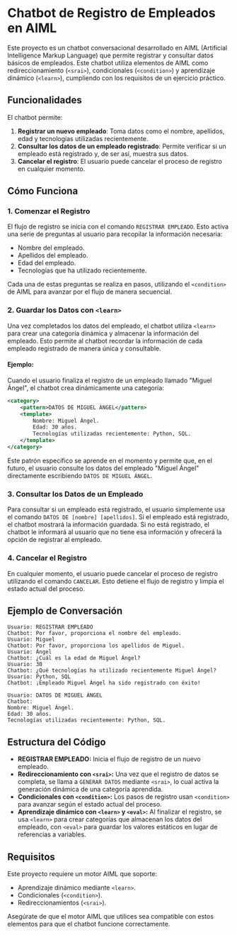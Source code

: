 # Chatbot de Registro de Empleados en AIML

Este proyecto es un chatbot conversacional desarrollado en AIML (Artificial Intelligence Markup Language) que permite registrar y consultar datos básicos de empleados. Este chatbot utiliza elementos de AIML como redireccionamiento (`<srai>`), condicionales (`<condition>`) y aprendizaje dinámico (`<learn>`), cumpliendo con los requisitos de un ejercicio práctico.

## Funcionalidades

El chatbot permite:
1. **Registrar un nuevo empleado**: Toma datos como el nombre, apellidos, edad y tecnologías utilizadas recientemente.
2. **Consultar los datos de un empleado registrado**: Permite verificar si un empleado está registrado y, de ser así, muestra sus datos.
3. **Cancelar el registro**: El usuario puede cancelar el proceso de registro en cualquier momento.

## Cómo Funciona

### 1. Comenzar el Registro
El flujo de registro se inicia con el comando `REGISTRAR EMPLEADO`. Esto activa una serie de preguntas al usuario para recopilar la información necesaria:
   - Nombre del empleado.
   - Apellidos del empleado.
   - Edad del empleado.
   - Tecnologías que ha utilizado recientemente.

Cada una de estas preguntas se realiza en pasos, utilizando el `<condition>` de AIML para avanzar por el flujo de manera secuencial.

### 2. Guardar los Datos con `<learn>`
Una vez completados los datos del empleado, el chatbot utiliza `<learn>` para crear una categoría dinámica y almacenar la información del empleado. Esto permite al chatbot recordar la información de cada empleado registrado de manera única y consultable.

#### Ejemplo:
Cuando el usuario finaliza el registro de un empleado llamado "Miguel Ángel", el chatbot crea dinámicamente una categoría:
```xml
<category>
    <pattern>DATOS DE MIGUEL ÁNGEL</pattern>
    <template>
        Nombre: Miguel Ángel.
        Edad: 30 años.
        Tecnologías utilizadas recientemente: Python, SQL.
    </template>
</category>
```
Este patrón específico se aprende en el momento y permite que, en el futuro, el usuario consulte los datos del empleado "Miguel Ángel" directamente escribiendo `DATOS DE MIGUEL ÁNGEL`.

### 3. Consultar los Datos de un Empleado
Para consultar si un empleado está registrado, el usuario simplemente usa el comando `DATOS DE [nombre] [apellidos]`. Si el empleado está registrado, el chatbot mostrará la información guardada. Si no está registrado, el chatbot le informará al usuario que no tiene esa información y ofrecerá la opción de registrar al empleado.

### 4. Cancelar el Registro
En cualquier momento, el usuario puede cancelar el proceso de registro utilizando el comando `CANCELAR`. Esto detiene el flujo de registro y limpia el estado actual del proceso.

## Ejemplo de Conversación

```plaintext
Usuario: REGISTRAR EMPLEADO  
Chatbot: Por favor, proporciona el nombre del empleado.  
Usuario: Miguel  
Chatbot: Por favor, proporciona los apellidos de Miguel.  
Usuario: Ángel  
Chatbot: ¿Cuál es la edad de Miguel Ángel?  
Usuario: 30  
Chatbot: ¿Qué tecnologías ha utilizado recientemente Miguel Ángel?  
Usuario: Python, SQL  
Chatbot: ¡Empleado Miguel Ángel ha sido registrado con éxito!

Usuario: DATOS DE MIGUEL ÁNGEL  
Chatbot:  
Nombre: Miguel Ángel.  
Edad: 30 años.  
Tecnologías utilizadas recientemente: Python, SQL.
```

## Estructura del Código

- **REGISTRAR EMPLEADO:** Inicia el flujo de registro de un nuevo empleado.
- **Redireccionamiento con `<srai>`:** Una vez que el registro de datos se completa, se llama a `GENERAR DATOS` mediante `<srai>`, lo cual activa la generación dinámica de una categoría aprendida.
- **Condicionales con `<condition>`:** Los pasos de registro usan `<condition>` para avanzar según el estado actual del proceso.
- **Aprendizaje dinámico con `<learn>` y `<eval>`:** Al finalizar el registro, se usa `<learn>` para crear categorías que almacenan los datos del empleado, con `<eval>` para guardar los valores estáticos en lugar de referencias a variables.

## Requisitos

Este proyecto requiere un motor AIML que soporte:
- Aprendizaje dinámico mediante `<learn>`.
- Condicionales (`<condition>`).
- Redireccionamientos (`<srai>`).
  
Asegúrate de que el motor AIML que utilices sea compatible con estos elementos para que el chatbot funcione correctamente.
